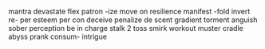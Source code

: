 mantra
devastate
flex
patron -ize
move on
resilience
manifest -fold
invert re- per
esteem
per con deceive
penalize
de scent
gradient
torment anguish
sober
perception
be in charge
stalk 2
toss
smirk
workout
muster
cradle
abyss
prank
consum-
intrigue